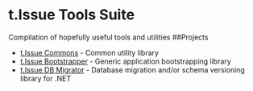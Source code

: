 # t.Issue Tools Suite
Compilation of hopefully useful tools and utilities
##Projects
* [t.Issue Commons](T.Issue.Commons/README.md) - Common utility library
* [t.Issue Bootstrapper](T.Issue.Bootstrapper/README.md) - Generic application bootstrapping library
* [t.Issue DB Migrator](T.Issue.DB.Migrator/README.md) - Database migration and/or schema versioning library for .NET
